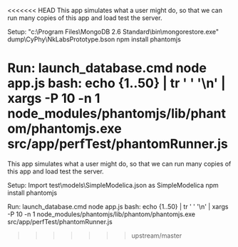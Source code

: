 <<<<<<< HEAD
This app simulates what a user might do, so that we can run many copies of this app and load test the server.

Setup:
"c:\Program Files\MongoDB 2.6 Standard\bin\mongorestore.exe" dump\CyPhy\NkLabsPrototype.bson
npm install phantomjs

Run:
launch_database.cmd
node app.js
bash:
 echo {1..50} |  tr ' ' '\n' | xargs -P 10 -n 1 node_modules/phantomjs/lib/phantom/phantomjs.exe src/app/perfTest/phantomRunner.js
=======
This app simulates what a user might do, so that we can run many copies of this app and load test the server.

Setup:
Import test\models\SimpleModelica.json as SimpleModelica
npm install phantomjs

Run:
launch_database.cmd
node app.js
bash:
 echo {1..50} |  tr ' ' '\n' | xargs -P 10 -n 1 node_modules/phantomjs/lib/phantom/phantomjs.exe src/app/perfTest/phantomRunner.js
>>>>>>> upstream/master
